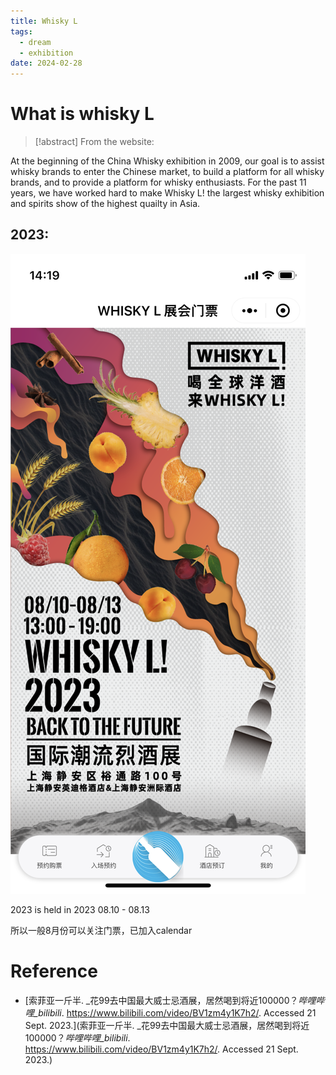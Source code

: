 ```yaml
---
title: Whisky L
tags:
  - dream
  - exhibition
date: 2024-02-28
---
```


# What is whisky L


> [!abstract] 
> From the website:
> 
At the beginning of the China Whisky exhibition in 2009, our goal is to assist whisky brands to enter the Chinese market, to build a platform for all whisky brands, and to provide a platform for whisky enthusiasts. For the past 11 years, we have worked hard to make Whisky L! the largest whisky exhibition and spirits show of the highest quailty in Asia.


## 2023:

![](plan/exhibition/attachments/1.png)

2023 is held in 2023 08.10 - 08.13

所以一般8月份可以关注门票，已加入calendar

# Reference

* [索菲亚一斤半. _花99去中国最大威士忌酒展，居然喝到将近100000？_哔哩哔哩_bilibili_. https://www.bilibili.com/video/BV1zm4y1K7h2/. Accessed 21 Sept. 2023.](索菲亚一斤半. _花99去中国最大威士忌酒展，居然喝到将近100000？_哔哩哔哩_bilibili_. https://www.bilibili.com/video/BV1zm4y1K7h2/. Accessed 21 Sept. 2023.)